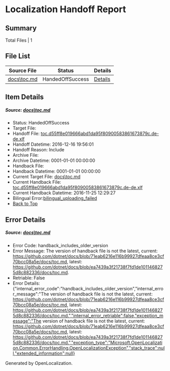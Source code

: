 # <a name='report-top'></a> Localization Handoff Report

## Summary
 Total Files | 1

## File List
 Source File | Status | Details 
 ----------- | ------ | ------- 
 [docs\toc.md](https://github.com/dotnet/docs/blob/ea7439a3f21738f7fd1de1011468275d8c882336/docs/toc.md) | HandedOffSuccess | [Details](#c1f3e058cc69314ce2ea055774554d2d4e2b2a153412)

## Item Details
##### <a name='c1f3e058cc69314ce2ea055774554d2d4e2b2a153412'></a> Source: [docs\toc.md](https://github.com/dotnet/docs/blob/ea7439a3f21738f7fd1de1011468275d8c882336/docs/toc.md)
* Status: HandedOffSuccess
* Target File: 
* Handoff File: [toc.d55ff8e019666abd1da95f80900583861673879c.de-de.xlf](https://github.com/dotnet/docs.handoff/blob/14ecf4a69c234387bf98ef0453ad442fb66ec97d/ol-handoff/dotnet/docs.de-de/master/ht-p1/toc.d55ff8e019666abd1da95f80900583861673879c.de-de.xlf)
* Handoff Datetime: 2016-12-16 19:56:01
* Handoff Reason: Include
* Archive File: 
* Archive Datetime: 0001-01-01 00:00:00
* Handback File: 
* Handback Datetime: 0001-01-01 00:00:00
* Current Target File: [docs\toc.md](https://github.com/dotnet/docs.de-de/blob/b3752a19ab5936bbe5573d53ba62d6445194ad8b/docs/toc.md)
* Current Handback File: [toc.d55ff8e019666abd1da95f80900583861673879c.de-de.xlf](https://github.com/dotnet/docs.handback/blob/302e1531cd4500c7de906bf0696c3b8024d08a2b/ol-handback/dotnet/docs.de-de/master/ht-p1/toc.d55ff8e019666abd1da95f80900583861673879c.de-de.xlf)
* Current Handback Datetime: 2016-11-25 12:29:27
* Bilingual Error:[bilingual_uploading_failed](#c1f3e058cc69314ce2ea055774554d2d4e2b2a153412bilingual_uploading_failed)
* [Back to Top](#report-top)


## Error Details
##### <a name='c1f3e058cc69314ce2ea055774554d2d4e2b2a153412handback_includes_older_version'></a> Source: [docs\toc.md](#c1f3e058cc69314ce2ea055774554d2d4e2b2a153412)
* Error Code: handback_includes_older_version
* Error Message: The version of handback file is not the latest, current: https://github.com/dotnet/docs/blob/71eab6216e116b99927dfeaa8ce3cf70bcc08a5e/docs/toc.md, latest: https://github.com/dotnet/docs/blob/ea7439a3f21738f7fd1de1011468275d8c882336/docs/toc.md.
* Retriable: False
* Error Details: {"internal_error_code":"handback_includes_older_version","internal_error_message":"The version of handback file is not the latest, current: https://github.com/dotnet/docs/blob/71eab6216e116b99927dfeaa8ce3cf70bcc08a5e/docs/toc.md, latest: https://github.com/dotnet/docs/blob/ea7439a3f21738f7fd1de1011468275d8c882336/docs/toc.md.","internal_error_retriable":false,"exception_message":"The version of handback file is not the latest, current: https://github.com/dotnet/docs/blob/71eab6216e116b99927dfeaa8ce3cf70bcc08a5e/docs/toc.md, latest: https://github.com/dotnet/docs/blob/ea7439a3f21738f7fd1de1011468275d8c882336/docs/toc.md.","exception_type":"Microsoft.OpenLocalization.Common.ErrorHandling.OpenLocalizationException","stack_trace":null,"extended_information":null}


Generated by OpenLocalization.
